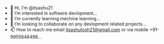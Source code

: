- 👋 Hi, I’m @itsashu21
- 👀 I’m interested in softwere devlopment...
- 🌱 I’m currently learning mechine learning...
- 💞️ I’m looking to collaborate on any devlopment related projects...
- 📫 How to reach me email itsashutosh21@gmail.com or via mobile +91-9955646498...

<!---
itsashu21/itsashu21 is a ✨ special ✨ repository because its `README.md` (this file) appears on your GitHub profile.
You can click the Preview link to take a look at your changes.
--->
